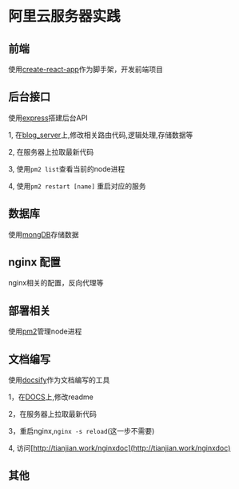 # 阿里云服务器实践

## 前端

使用[create-react-app](https://github.com/facebook/create-react-app)作为脚手架，开发前端项目

## 后台接口

使用[express](https://github.com/expressjs/express)搭建后台API

1, 在[blog_server](https://github.com/TianJianSir/blog_server)上,修改相关路由代码,逻辑处理,存储数据等

2, 在服务器上拉取最新代码

3, 使用`pm2 list`查看当前的node进程

4, 使用`pm2 restart [name]` 重启对应的服务
## 数据库

使用[mongDB](https://www.mongodb.com/)存储数据

## nginx 配置

nginx相关的配置，反向代理等

## 部署相关
使用[pm2](https://github.com/Unitech/PM2/)管理node进程

## 文档编写
使用[docsify](https://github.com/docsifyjs/docsify)作为文档编写的工具

1，在[DOCS](https://github.com/TianJianSir/DOCS.git)上,修改readme

2，在服务器上拉取最新代码

3，重启nginx,`nginx -s reload`(这一步不需要)

4, 访问[http://tianjian.work/nginxdoc](http://tianjian.work/nginxdoc)


## 其他